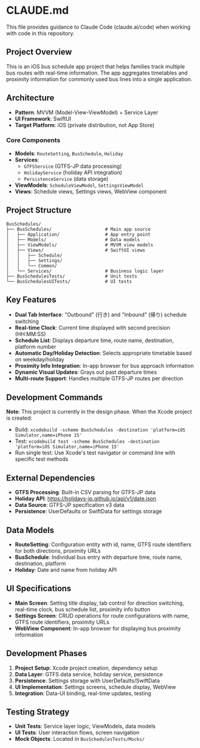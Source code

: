 # CLAUDE.md

This file provides guidance to Claude Code (claude.ai/code) when working with code in this repository.

## Project Overview

This is an iOS bus schedule app project that helps families track multiple bus routes with real-time information. The app aggregates timetables and proximity information for commonly used bus lines into a single application.

## Architecture

- **Pattern**: MVVM (Model-View-ViewModel) + Service Layer
- **UI Framework**: SwiftUI
- **Target Platform**: iOS (private distribution, not App Store)

### Core Components

- **Models**: `RouteSetting`, `BusSchedule`, `Holiday`
- **Services**: 
  - `GTFSService` (GTFS-JP data processing)
  - `HolidayService` (holiday API integration)
  - `PersistenceService` (data storage)
- **ViewModels**: `ScheduleViewModel`, `SettingsViewModel`
- **Views**: Schedule views, Settings views, WebView component

## Project Structure

```
BusSchedules/
├── BusSchedules/                    # Main app source
│   ├── Application/                 # App entry point
│   ├── Models/                      # Data models
│   ├── ViewModels/                  # MVVM view models
│   ├── Views/                       # SwiftUI views
│   │   ├── Schedule/
│   │   ├── Settings/
│   │   └── Common/
│   └── Services/                    # Business logic layer
├── BusSchedulesTests/               # Unit tests
└── BusSchedulesUITests/             # UI tests
```

## Key Features

- **Dual Tab Interface**: "Outbound" (行き) and "Inbound" (帰り) schedule switching
- **Real-time Clock**: Current time displayed with second precision (HH:MM:SS)
- **Schedule List**: Displays departure time, route name, destination, platform number
- **Automatic Day/Holiday Detection**: Selects appropriate timetable based on weekday/holiday
- **Proximity Info Integration**: In-app browser for bus approach information
- **Dynamic Visual Updates**: Grays out past departure times
- **Multi-route Support**: Handles multiple GTFS-JP routes per direction

## Development Commands

**Note**: This project is currently in the design phase. When the Xcode project is created:

- Build: `xcodebuild -scheme BusSchedules -destination 'platform=iOS Simulator,name=iPhone 15'`
- Test: `xcodebuild test -scheme BusSchedules -destination 'platform=iOS Simulator,name=iPhone 15'`
- Run single test: Use Xcode's test navigator or command line with specific test methods

## External Dependencies

- **GTFS Processing**: Built-in CSV parsing for GTFS-JP data
- **Holiday API**: https://holidays-jp.github.io/api/v1/date.json
- **Data Source**: GTFS-JP specification v3 data
- **Persistence**: UserDefaults or SwiftData for settings storage

## Data Models

- **RouteSetting**: Configuration entity with id, name, GTFS route identifiers for both directions, proximity URLs
- **BusSchedule**: Individual bus entry with departure time, route name, destination, platform
- **Holiday**: Date and name from holiday API

## UI Specifications

- **Main Screen**: Setting title display, tab control for direction switching, real-time clock, bus schedule list, proximity info button
- **Settings Screen**: CRUD operations for route configurations with name, GTFS route identifiers, proximity URLs
- **WebView Component**: In-app browser for displaying bus proximity information

## Development Phases

1. **Project Setup**: Xcode project creation, dependency setup
2. **Data Layer**: GTFS data service, holiday service, persistence
3. **Persistence**: Settings storage with UserDefaults/SwiftData
4. **UI Implementation**: Settings screens, schedule display, WebView
5. **Integration**: Data-UI binding, real-time updates, testing

## Testing Strategy

- **Unit Tests**: Service layer logic, ViewModels, data models
- **UI Tests**: User interaction flows, screen navigation
- **Mock Objects**: Located in `BusSchedulesTests/Mocks/`